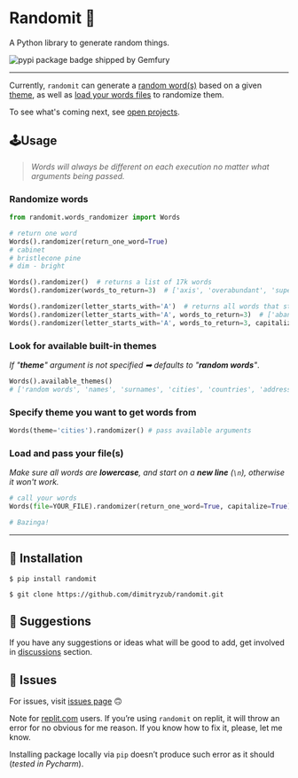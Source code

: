 # Randomit 🎲

A Python library to generate random things.

![pypi package badge shipped by Gemfury](https://badge.fury.io/py/randomit.svg)
___
Currently, `randomit` can generate a [random word(s)](https://github.com/dimitryzub/randomit#randomize-words) based on a given [theme](https://github.com/dimitryzub/randomit#look-for-available-built-in-themes), 
as well as [load your words files](https://github.com/dimitryzub/randomit#load-and-pass-your-files) to randomize them. 

To see what's coming next, see [open projects](https://github.com/dimitryzub/randomit/projects).

## 🕹️Usage

> *Words will always be different on each execution no matter what arguments being passed.*

### Randomize words

```python
from randomit.words_randomizer import Words

# return one word
Words().randomizer(return_one_word=True)
# cabinet
# bristlecone pine
# dim - bright

Words().randomizer()  # returns a list of 17k words
Words().randomizer(words_to_return=3)  # ['axis', 'overabundant', 'superuser']

Words().randomizer(letter_starts_with='A')  # returns all words that starts with letter "A" 
Words().randomizer(letter_starts_with='A', words_to_return=3)  # ['abandoned', 'able', 'absolute']
Words().randomizer(letter_starts_with='A', words_to_return=3, capitalize=True) # ['Apron', 'Ashes', 'Anvil']
```

### Look for available built-in themes

_If "**theme**" argument is not specified ➡ defaults to "**random words**"_.

```python
Words().available_themes()
# ['random words', 'names', 'surnames', 'cities', 'countries', 'address']
```

### Specify theme you want to get words from

```python
Words(theme='cities').randomizer() # pass available arguments
```

### Load and pass your file(s)
_Make sure all words are **lowercase**, and start on a **new line** (`\n`), otherwise it won't work._

```python
# call your words
Words(file=YOUR_FILE).randomizer(return_one_word=True, capitalize=True)

# Bazinga!
```

___

## 📡 Installation

```
$ pip install randomit
```

```
$ git clone https://github.com/dimitryzub/randomit.git
```

## 👾 Suggestions

If you have any suggestions or ideas what will be good to add, get involved in [discussions](https://github.com/dimitryzub/randomit/discussions) section.

## 🔬 Issues

For issues, visit [issues page](https://github.com/dimitryzub/randomit/issues) 🙃

Note for [replit.com](https://replit.com/) users. If you’re using `randomit` on replit, it will throw an error for no obvious for me reason. If you know how to fix it, please, let me know. 

Installing package locally via `pip` doesn’t produce such error as it should (_tested in Pycharm_).